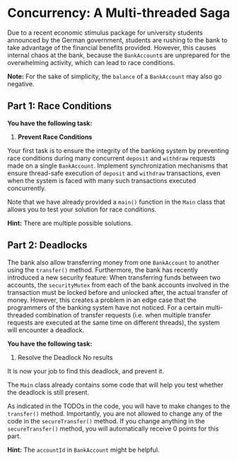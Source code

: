 # Concurrency: A Multi-threaded Saga

Due to a recent economic stimulus package for university students announced by the German government, students are rushing to the bank to take advantage of the financial benefits provided. However, this causes internal chaos at the bank, because the `BankAccount`s are unprepared for the overwhelming activity, which can lead to race conditions.

**Note:** For the sake of simplicity, the `balance` of a `BankAccount` may also go negative.

## Part 1: Race Conditions

**You have the following task:**

1. **Prevent Race Conditions**

Your first task is to ensure the integrity of the banking system by preventing race conditions during many concurrent `deposit` and `withdraw` requests made on a single `BankAccount`. Implement synchronization mechanisms that ensure thread-safe execution of `deposit` and `withdraw` transactions, even when the system is faced with many such transactions executed concurrently.

Note that we have already provided a `main()` function in the `Main` class that allows you to test your solution for race conditions.

**Hint:** There are multiple possible solutions.

## Part 2: Deadlocks

The bank also allow transferring money from one `BankAccount` to another using the `transfer()` method. Furthermore, the bank has recently introduced a new security feature: When transferring funds between two accounts, the `securityMutex` from each of the bank accounts involved in the transaction must be locked before and unlocked after, the actual transfer of money. However, this creates a problem in an edge case that the programmers of the banking system have not noticed. For a certain multi-threaded combination of transfer requests (i.e. when multiple transfer requests are executed at the same time on different threads), the system will encounter a deadlock.

**You have the following task:**

1. Resolve the Deadlock No results

It is now your job to find this deadlock, and prevent it.

The `Main` class already contains some code that will help you test whether the deadlock is still present.

As indicated in the TODOs in the code, you will have to make changes to the `transfer()` method. Importantly, you are not allowed to change any of the code in the `secureTransfer()` method. If you change anything in the `secureTransfer()` method, you will automatically receive 0 points for this part.

**Hint:** The `accountId` in `BankAccount` might be helpful.